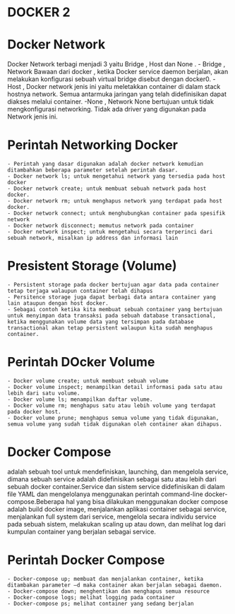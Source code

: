 # DOCKER 2

# Docker Network 
Docker Network terbagi menjadi 3 yaitu Bridge , Host dan None .
    - Bridge , Network Bawaan dari docker , ketika Docker service daemon berjalan, akan melakukan konfigurasi sebuah virtual bridge disebut dengan docker0.
    - Host , Docker network jenis ini yaitu meletakkan container di dalam stack hostnya network. Semua antarmuka jaringan yang telah didefinisikan dapat diakses melalui container.
    -None , Network None bertujuan untuk tidak mengkonfigurasi networking. Tidak ada driver yang digunakan pada Network jenis ini.

# Perintah Networking Docker
    - Perintah yang dasar digunakan adalah docker network kemudian ditambahkan beberapa parameter setelah perintah dasar.
    - Docker network ls; untuk mengetahui network yang tersedia pada host docker
    - Docker network create; untuk membuat sebuah network pada host docker.
    - Docker network rm; untuk menghapus network yang terdapat pada host docker.
    - Docker network connect; untuk menghubungkan container pada spesifik network
    - Docker network disconnect; memutus network pada container
    - Docker network inspect; untuk mengetahui secara terperinci dari sebuah network, misalkan ip address dan informasi lain

# Presistent Storage (Volume)
    - Persistent storage pada docker bertujuan agar data pada container tetap terjaga walaupun container telah dihapus
    - Persitence storage juga dapat berbagi data antara container yang lain ataupun dengan host docker.
    - Sebagai contoh ketika kita membuat sebuah container yang bertujuan untuk menyimpan data transaksi pada sebuah database transactional, ketika menggunakan volume data yang tersimpan pada database transactional akan tetap persistent walaupun kita sudah menghapus container.

# Perintah DOcker Volume
    - Docker volume create; untuk membuat sebuah volume
    - Docker volume inspect; menampilkan detail informasi pada satu atau lebih dari satu volume.
    - Docker volume ls; menampilkan daftar volume.
    - Docker volume rm; menghapus satu atau lebih volume yang terdapat pada docker host.
    - Docker volume prune; menghapus semua volume yang tidak digunakan, semua volume yang sudah tidak digunakan oleh container akan dihapus.

# Docker Compose 
adalah sebuah tool untuk mendefiniskan, launching, dan mengelola service, dimana sebuah service adalah didefinisikan sebagai satu atau lebih dari sebuah docker container.Service dan sistem service didefinisikan di dalam file YAML dan mengelolanya menggunakan perintah command-line docker-compose.Beberapa hal yang bisa dilakukan menggunakan docker compose adalah build docker image, menjalankan aplikasi container sebagai service, menjalankan full system dari service, mengelola secara individu service pada sebuah sistem, melakukan scaling up atau down, dan melihat log dari kumpulan container yang berjalan sebagai service.

# Perintah Docker Compose
    - Docker-compose up; membuat dan menjalankan container, ketika ditambakan parameter –d maka container akan berjalan sebagai daemon.
    - Docker-compose down; menghentikan dan menghapus semua resource
    - Docker-compose logs; melihat logging pada container
    - Docker-compose ps; melihat container yang sedang berjalan








